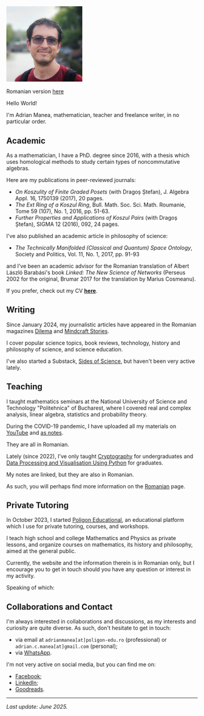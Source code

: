<img src="./img/profil_square.jpg" alt="Adrian Manea" width="200"/>

Romanian version [here]( ./index.md)

Hello World!

I'm Adrian Manea, mathematician, teacher and freelance writer, in no particular order.

## Academic
As a mathematician, I have a PhD. degree since 2016, with a thesis which uses homological
methods to study certain types of noncommutative algebras.

Here are my publications in peer-reviewed journals:
- *On Koszulity of Finite Graded Posets* (with Dragoș Ștefan), J. Algebra Appl. 16, 1750139 (2017), 20 pages.
- *The Ext Ring of a Koszul Ring*, Bull. Math. Soc. Sci. Math. Roumanie, Tome 59 (107), No. 1, 2016, pp. 51-63.
- *Further Properties and Applications of Koszul Pairs* (with Dragoș Ștefan), SIGMA 12 (2016), 092, 24 pages.

I've also published an academic article in philosophy of science:
- *The Technically Manifolded (Classical and Quantum) Space Ontology*, Society and Politics, Vol. 11, No. 1, 2017, pp. 91-93

and I've been an academic advisor for the Romanian translation of Albert László Barabási's
book *Linked: The New Science of Networks* (Perseus 2002 for the original, Brumar 2017 for the
translation by Marius Cosmeanu).

If you prefer, check out my CV **[here]( ./assets/cv-manea-eng.pdf)**.

## Writing
Since January 2024, my journalistic articles have appeared in the Romanian magazines
[Dilema](https://www.dilema.ro/autor/adrian-manea) and [Mindcraft Stories](https://mindcraftstories.ro/author/adrian-manea/).

I cover popular science topics, book reviews, technology, history and philosophy of science,
and science education.

I've also started a Substack, [Sides of Science](https://sidesofscience.substack.com/), but
haven't been very active lately.

## Teaching
I taught mathematics seminars at the National University of Science and Technology
"Politehnica" of Bucharest, where I covered real and complex analysis, linear algebra,
statistics and probability theory.

During the COVID-19 pandemic, I have uploaded all my materials on [YouTube](https://www.youtube.com/@adrianmanea/videos) and [as notes](https://drive.google.com/drive/folders/17tAYZr1smXJ6DIyqr9s7MqV-RcfvyheH?usp=drive_link).

They are all in Romanian.

Lately (since 2022), I've only taught [Cryptography](https://github.com/adimanea/criptografie-upb) 
for undergraduates and [Data Processing and Visualisation Using Python](https://github.com/adimanea/pvdp-upb) for graduates.

My notes are linked, but they are also in Romanian.

As such, you will perhaps find more information on the [Romanian]( ./index.md) page.

## Private Tutoring
In October 2023, I started [Poligon Educational](https://www.poligon-edu.ro/), an educational
platform which I use for private tutoring, courses, and workshops.

I teach high school and college Mathematics and Physics as private lessons, and
organize courses on mathematics, its history and philosophy, aimed at the general public.

Currently, the website and the information therein is in Romanian only, but
I encourage you to get in touch should you have any question or interest in
my activity.

Speaking of which:

## Collaborations and Contact
I'm always interested in collaborations and discussions, as my interests and
curiosity are quite diverse. As such, don't hesitate to get in touch:
- via email at `adrianmanea[at]poligon-edu.ro` (professional) or `adrian.c.manea[at]gmail.com` (personal);
- via [WhatsApp](https://wa.me/message/TPGIYUVXOY7ND1).

I'm not very active on social media, but you can find me on:
- [Facebook](https://facebook.com/adriancostinmanea);
- [LinkedIn](https://www.linkedin.com/in/adrian-manea-89434221b/);
- [Goodreads](https://www.goodreads.com/user/show/25653821-adrian-manea).

---

*Last update: June 2025.*
